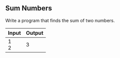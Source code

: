 ## Sum Numbers

Write a program that finds the sum of two numbers.

|Input|Output|
|-|-|
|1<br/>2|3|